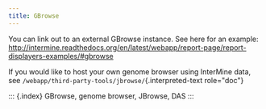 ```yaml
---
title: GBrowse
---
```


You can link out to an external GBrowse instance. See here for an
example:
<http://intermine.readthedocs.org/en/latest/webapp/report-page/report-displayers-examples/#gbrowse>

If you would like to host your own genome browser using InterMine data,
see `/webapp/third-party-tools/jbrowse/`{.interpreted-text role="doc"}

::: {.index}
GBrowse, genome browser, JBrowse, DAS
:::
